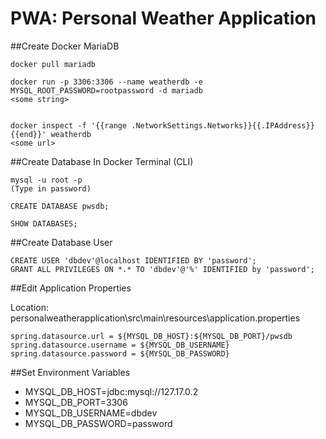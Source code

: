 # PWA: Personal Weather Application

##Create Docker MariaDB
```
docker pull mariadb

docker run -p 3306:3306 --name weatherdb -e MYSQL_ROOT_PASSWORD=rootpassword -d mariadb
<some string>


docker inspect -f '{{range .NetworkSettings.Networks}}{{.IPAddress}}{{end}}' weatherdb
<some url>
```
##Create Database
In Docker Terminal (CLI)
```mariadb
mysql -u root -p
(Type in password)

CREATE DATABASE pwsdb;

SHOW DATABASES;
```
##Create Database User
```mariadb
CREATE USER 'dbdev'@localhost IDENTIFIED BY 'password';
GRANT ALL PRIVILEGES ON *.* TO 'dbdev'@'%' IDENTIFIED by 'password';
```


##Edit Application Properties
 
Location: personalweatherapplication\src\main\resources\application.properties
```properties
spring.datasource.url = ${MYSQL_DB_HOST}:${MYSQL_DB_PORT}/pwsdb
spring.datasource.username = ${MYSQL_DB_USERNAME}
spring.datasource.password = ${MYSQL_DB_PASSWORD}
```


##Set Environment Variables
* MYSQL_DB_HOST=jdbc:mysql://127.17.0.2
* MYSQL_DB_PORT=3306
* MYSQL_DB_USERNAME=dbdev
* MYSQL_DB_PASSWORD=password
